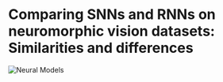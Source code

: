 # Comparing SNNs and RNNs on neuromorphic vision datasets: Similarities and differences

![Neural Models](./figs/neuroModels.png)  
